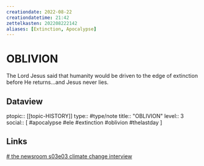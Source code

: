 ```yaml
---
creationdate: 2022-08-22
creationdatetime: 21:42
zettelkasten: 202208222142
aliases: [Extinction, Apocalypse]
---
```

# OBLIVION
The Lord Jesus said that humanity would be driven to the edge of extinction before He returns…and Jesus never lies.

## Dataview
ptopic:: [[topic-HISTORY]]
type:: #type/note
title:: "OBLIVION"
level:: 3
social:: [ #apocalypse #ele #extinction #oblivion #thelastday ]

## Links
[# the newsroom s03e03 climate change interview](https://youtu.be/XM0uZ9mfOUI)